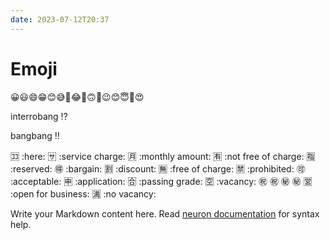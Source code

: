 ```yaml
---
date: 2023-07-12T20:37
---
```


# Emoji

😀😃😄😁😊😅🤣😂🙂🙃🫠😉😊😇🥰😍

interrobang ⁉️

bangbang ‼️

🈁️ :here:
🈂️ :service charge:
🈷️ :monthly amount:
🈶️ :not free of charge:
🈯️ :reserved:
🉐️ :bargain:
🈹️ :discount:
🈚️ :free of charge:
🈲️ :prohibited:
🉑️ :acceptable:
🈸️ :application:
🈴️ :passing grade:
🈳️ :vacancy:
㊗️ :congratulations:
㊙️ :secret:
🈺️ :open for business:
🈵️ :no vacancy:



Write your Markdown content here. Read [neuron documentation](https://neuron.zettel.page/2011404.html) for syntax help.

